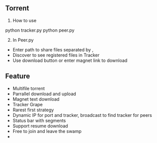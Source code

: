 ## Torrent

1. How to use

python tracker.py
python peer.py <port>

2. In Peer.py
- Enter path to share files separated by ,
- Discover to see registered files in Tracker
- Use download button or enter magnet link to download 


## Feature
- Multifile torrent
- Parrallel download and upload
- Magnet text download
- Tracker Grape
- Rarest first strategy
- Dynamic IP for port and tracker, broadcast to find tracker for peers
- Status bar with segments
- Support resume download
- Free to join and leave the swamp
- 
